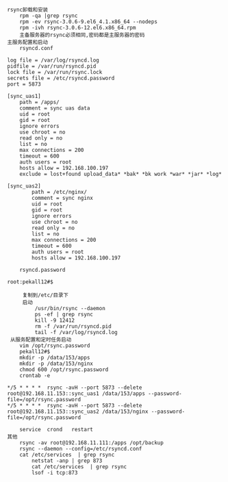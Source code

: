 	rsync卸载和安装
		rpm -qa |grep rsync
		rpm -ev rsync-3.0.6-9.el6_4.1.x86_64 --nodeps
		rpm -ivh rsync-3.0.6-12.el6.x86_64.rpm
		主备服务器的rsync必须相同,密码都是主服务器的密码
	主服务配置和启动
		rsyncd.conf
```
log file = /var/log/rsyncd.log
pidfile = /var/run/rsyncd.pid
lock file = /var/run/rsync.lock
secrets file = /etc/rsyncd.password
port = 5873

[sync_uas1]
	path = /apps/
	comment = sync uas data
	uid = root
	gid = root
	ignore errors
	use chroot = no
	read only = no
	list = no
	max connections = 200
	timeout = 600
	auth users = root
	hosts allow = 192.168.100.197
	exclude = lost+found upload_data* *bak* *bk work *war* *jar* *log*

[sync_uas2]
        path = /etc/nginx/
        comment = sync nginx
        uid = root
        gid = root
        ignore errors
        use chroot = no
        read only = no
        list = no
        max connections = 200
        timeout = 600
        auth users = root
        hosts allow = 192.168.100.197
```
		rsyncd.password
```
root:pekall12#$
```
		 复制到/etc/目录下
		 启动
			 /usr/bin/rsync --daemon
			 ps -ef | grep rsync
			 kill -9 12412
			 rm -f /var/run/rsyncd.pid
			 tail -f /var/log/rsyncd.log
	 从服务配置和定时任务启动
		vim /opt/rsync.password
		pekall12#$
		mkdir -p /data/153/apps
		mkdir -p /data/153/nginx
		chmod 600 /opt/rsync.password
		crontab -e
```
*/5 * * * *  rsync -avH --port 5873 --delete root@192.168.11.153::sync_uas1 /data/153/apps --password-file=/opt/rsync.password
*/5 * * * *  rsync -avH --port 5873 --delete root@192.168.11.153::sync_uas2 /data/153/nginx --password-file=/opt/rsync.password
```
		service  crond   restart
	其他
		rsync -av root@192.168.11.111:/apps /opt/backup
		rsync --daemon --config=/etc/rsyncd.conf
		cat /etc/services  | grep rsync
			netstat -anp | grep 873
			cat /etc/services  | grep rsync
			lsof -i tcp:873
